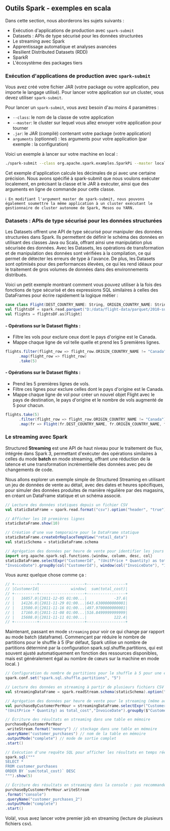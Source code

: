 ## Outils Spark - exemples en scala

Dans cette section, nous aborderons les sujets suivants :

- Exécution d'applications de production avec `spark-submit`
- Datasets : APIs de type sécurisé pour les données structurées
- Le streaming avec Spark
- Apprentissage automatique et analyses avancées
- Resilient Distributed Datasets (RDD)
- SparkR
- L'écosystème des packages tiers

### Exécution d'applications de production avec `spark-submit`
Vous avez créé votre fichier JAR (votre package ou votre application, peu importe le langage utilisé). Pour lancer votre application sur un cluster, vous devez utiliser `spark-submit`.

Pour lancer un `spark-submit`, vous avez besoin d'au moins 4 paramètres :

- `--class`: le nom de la classe de votre application
- `--master`: le cluster sur lequel vous allez envoyer votre application pour tourner
- `.jar`: le JAR (compilé) contenant votre package (votre application)
- `arguments` (optionnel) : les arguments pour votre application (par exemple : la configuration)

Voici un exemple à lancer sur votre machine en local :

```bash
./spark-submit --class org.apache.spark.examples.SparkPi --master local[*] ./examples/jars/spark-examples_2.11-2.2.0.jar 10
```
Cet exemple d'application calcule les décimales de pi avec une certaine précision. Nous avons spécifié à spark-submit que nous voulons exécuter localement, en précisant la classe et le JAR à exécuter, ainsi que des arguments en ligne de commande pour cette classe.

```
ℹ️ En modifiant l'argument master de spark-submit, nous pouvons également soumettre la même application à un cluster exécutant le gestionnaire de cluster autonome de Spark, Mesos ou YARN.
```

### Datasets : APIs de type sécurisé pour les données structurées
Les Datasets offrent une API de type sécurisé pour manipuler des données structurées dans Spark. 
Ils permettent de définir le schéma des données en utilisant des classes Java ou Scala, offrant ainsi une manipulation plus sécurisée des données. 
Avec les Datasets, les opérations de transformation et de manipulation des données sont vérifiées à la compilation, ce qui permet de détecter les erreurs de type à l'avance. De plus, les Datasets sont optimisés pour des performances élevées, ce qui les rend idéaux pour le traitement de gros volumes de données dans des environnements distribués.

Voici un petit exemple montrant comment vous pouvez utiliser à la fois des fonctions de type sécurisé et des expressions SQL similaires à celles des DataFrames pour écrire rapidement la logique métier :

```scala
case class Flight(DEST_COUNTRY_NAME: String, ORIGIN_COUNTRY_NAME: String, count: BigInt)
val flightsDF = spark.read.parquet("D:/data/flight-data/parquet/2010-summary.parquet/")
val flights = flightsDF.as[Flight]
```
#### - Opérations sur le Dataset flights :

- Filtre les vols pour exclure ceux dont le pays d'origine est le Canada.
- Mappe chaque ligne de vol telle quelle et prend les 5 premières lignes.
```scala
flights.filter(flight_row => flight_row.ORIGIN_COUNTRY_NAME != "Canada")
      .map(flight_row => flight_row)
      .take(5)
```
#### - Opérations sur le Dataset flights :

- Prend les 5 premières lignes de vols.
- Filtre ces lignes pour exclure celles dont le pays d'origine est le Canada.
- Mappe chaque ligne de vol pour créer un nouvel objet Flight avec le pays de destination, le pays d'origine et le nombre de vols augmenté de 5 pour chacun.
```scala
flights.take(5)
      .filter(flight_row => flight_row.ORIGIN_COUNTRY_NAME != "Canada")
      .map(fr => Flight(fr.DEST_COUNTRY_NAME, fr.ORIGIN_COUNTRY_NAME, fr.count + 5))
```
### Le streaming avec Spark
Structured **Streaming** est une API de haut niveau pour le traitement de flux, intégrée dans Spark 3, permettant d'exécuter des opérations similaires à celles du mode **batch** en mode streaming, offrant une réduction de la latence et une transformation incrémentielle des données avec peu de changements de code.

Nous allons explorer un exemple simple de Structured Streaming en utilisant un jeu de données de vente au détail, avec des dates et heures spécifiques, pour simuler des données produites de manière régulière par des magasins, en créant un DataFrame statique et un schéma associé.

```scala
// Lecture des données statiques depuis un fichier CSV
val staticDataFrame = spark.read.format("csv").option("header", "true").option("inferSchema", "true").load("D:/data/retail-data/by-day/*.csv")

// Afficher les 10 premières lignes
staticDataFrame.show(10)

// Création d'une vue temporaire pour le DataFrame statique
staticDataFrame.createOrReplaceTempView("retail_data")
val staticSchema = staticDataFrame.schema

// Agrégation des données par heure de vente pour identifier les jours où un client dépense le plus
import org.apache.spark.sql.functions.{window, column, desc, col}
staticDataFrame.selectExpr("CustomerId", "(UnitPrice * Quantity) as total_cost",
"InvoiceDate").groupBy(col("CustomerId"), window(col("InvoiceDate"), "1 day")).sum("total_cost").show(5)
```
Vous aurez quelque chose comme ça :
```scala
// +----------+--------------------+-----------------+
// |CustomerId|              window|  sum(total_cost)|
// +----------+--------------------+-----------------+
// |   16057.0|{2011-12-05 01:00...|            -37.6|
// |   14126.0|{2011-11-29 01:00...|643.6300000000001|
// |   13500.0|{2011-11-16 01:00...|497.9700000000001|
// |   17160.0|{2011-11-08 01:00...|516.8499999999999|
// |   15608.0|{2011-11-11 01:00...|            122.4|
// +----------+--------------------+-----------------+
```
Maintenant, passant en mode `streaming` pour voir ce qui change par rapport au mode batch (dataframe).
Commençant par réduire le nombre de partitions pour le shuffle à 5 (Par défaut, Spark utilise un nombre de partitions déterminé par la configuration spark.sql.shuffle.partitions, qui est souvent ajusté automatiquement en fonction des ressources disponibles, mais est généralement égal au nombre de cœurs sur la machine en mode local.
)
```scala
// Configuration du nombre de partitions pour le shuffle à 5 pour une exécution en mode local
spark.conf.set("spark.sql.shuffle.partitions", "5")

// Lecture des données en streaming à partir de plusieurs fichiers CSV
val streamingDataFrame = spark.readStream.schema(staticSchema).option("maxFilesPerTrigger", 1).format("csv").option("header", "true").load("D:/data/retail-data/by-day/*.csv")

// Agrégation des données par heure de vente pour le streaming (même action que sur le dataframe)
val purchaseByCustomerPerHour = streamingDataFrame.selectExpr("CustomerId",
"(UnitPrice * Quantity) as total_cost","InvoiceDate").groupBy($"CustomerId", window($"InvoiceDate", "1 day")).sum("total_cost")

// Écriture des résultats en streaming dans une table en mémoire
purchaseByCustomerPerHour
.writeStream.format("memory") // stockage dans une table en mémoire
.queryName("customer_purchases") // nom de la table en mémoire
.outputMode("complete") // mode de sortie complet
.start()

// Exécution d'une requête SQL pour afficher les résultats en temps réél (mis à jour au fur à mesure de la lécture des fichiers)
spark.sql("""
SELECT *
FROM customer_purchases
ORDER BY `sum(total_cost)` DESC
""").show(5)

// Écriture des résultats en streaming dans la console : pas recommandé en production
purchaseByCustomerPerHour.writeStream
.format("console")
.queryName("customer_purchases_2")
.outputMode("complete")
.start()
```
Volà!, vous avez lancer votre premier job en streaming (lecture de plusieurs fichiers csv).